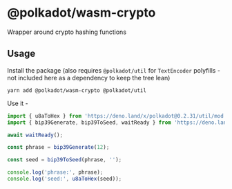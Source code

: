 # @polkadot/wasm-crypto

Wrapper around crypto hashing functions

## Usage

Install the package (also requires `@polkadot/util` for `TextEncoder` polyfills - not included here as a dependency to keep the tree lean)

`yarn add @polkadot/wasm-crypto @polkadot/util`

Use it -

```js
import { u8aToHex } from 'https://deno.land/x/polkadot@0.2.31/util/mod.ts';
import { bip39Generate, bip39ToSeed, waitReady } from 'https://deno.land/x/polkadot@0.2.31/wasm-crypto/mod.ts';

await waitReady();

const phrase = bip39Generate(12);

const seed = bip39ToSeed(phrase, '');

console.log('phrase:', phrase);
console.log('seed:', u8aToHex(seed));
```
